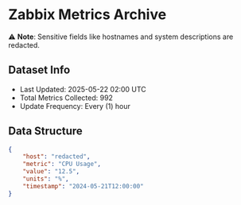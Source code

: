 # Zabbix Metrics Archive

⚠️ **Note**: Sensitive fields like hostnames and system descriptions are redacted.

## Dataset Info
- Last Updated: 2025-05-22 02:00 UTC
- Total Metrics Collected: 992
- Update Frequency: Every (1) hour

## Data Structure
```json
{
    "host": "redacted",
    "metric": "CPU Usage",
    "value": "12.5",
    "units": "%",
    "timestamp": "2024-05-21T12:00:00"
}
```
